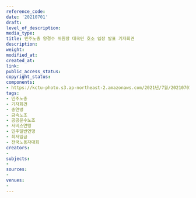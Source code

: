 ```yaml
---
reference_code: 
date: '20210701'
draft: 
level_of_description: 
media_type: 
title: 민주노총 양경수 위원장 대국민 호소 입장 발표 기자회견
description: 
weight: 
modified_at: 
created_at: 
link: 
public_access_status: 
copyright_status: 
components:
- https://kctu-photo.s3.ap-northeast-2.amazonaws.com/2021년/7월/20210701-민주노총+양경수+위원장+대국민+호소+입장+발표+기자회견_민주노총_기자회견_총연맹_금속노조_공공운수노조_서비스연맹_민주일반연맹_최저임금_전국노동자대회/_1D20444.jpg
tags:
- 민주노총
- 기자회견
- 총연맹
- 금속노조
- 공공운수노조
- 서비스연맹
- 민주일반연맹
- 최저임금
- 전국노동자대회
creators:
- 
subjects:
- 
sources:
- 
venues:
- 
---
```

